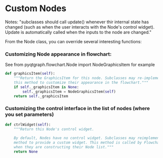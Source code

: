 
# Custom Nodes

Notes:
"subclasses should call update() whenever thir internal state has changed
        (such as when the user interacts with the Node's control widget). Update
        is automatically called when the inputs to the node are changed."
        

From the Node class, you can override several interesting functions:

### Customizing Node appearance in flowchart: 
See from pyqtgraph.flowchart.Node import NodeGraphicsItem for example
```python
def graphicsItem(self):
	"""Return the GraphicsItem for this node. Subclasses may re-implement
	this method to customize their appearance in the flowchart."""
	if self._graphicsItem is None:
		self._graphicsItem = NodeGraphicsItem(self)
	return self._graphicsItem
```


### Customizing the control interface in the list of nodes (where you set parameters)
```python
def ctrlWidget(self):
	"""Return this Node's control widget. 
	
	By default, Nodes have no control widget. Subclasses may reimplement this 
	method to provide a custom widget. This method is called by Flowcharts
	when they are constructing their Node list."""
	return None
```